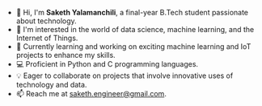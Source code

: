- 👋 Hi, I'm **Saketh Yalamanchili**, a final-year B.Tech student passionate about technology.
- 👀 I'm interested in the world of data science, machine learning, and the Internet of Things.
- 🌱 Currently learning and working on exciting machine learning and IoT projects to enhance my skills.
- 💻 Proficient in Python and C programming languages.
- 💡 Eager to collaborate on projects that involve innovative uses of technology and data.
- 📫 Reach me at saketh.engineer@gmail.com.

<!---
sakethyalamanchili/sakethyalamanchili is a ✨ special ✨ repository because its `README.md` (this file) appears on your GitHub profile.
You can click the Preview link to take a look at your changes.
--->
